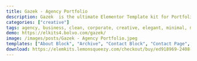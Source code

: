 ```yaml
---
title: Gazek - Agency Portfolio
description: Gazek  is the ultimate Elementor Template kit for Portfolio, Resume and other similar businesses. With its beautiful design, and look that create trust, its the best fit for this Industry.
categories: ["creative"]
tags: agency, business, clean, corporate, creative, elegant, minimal, minimal agency, modern, multipurpose, portfolio, professional
demo: https://elkits4.bolvo.com/gazek/
image: /images/posts/Gazek - Agency Portfolio.jpeg
templates: ["About Block", "Archive", "Contact Block", "Contact Page", "Counter Block", "Cta 2 Block", "Cta Block", "Experience Block", "Footer", "Global", "Header", "Hero 2 Block", "Hero Area Block", "Home Page", "Homepage 02 Page", "Menu Popup", "Single Post", "Team Block"]
download: https://elemkits.lemonsqueezy.com/checkout/buy/ed918969-2408-46d5-86ea-069c91c158c6
---
```

